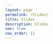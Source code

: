 ```yaml
---
layout: page
permalink: /Slides/
title: Slides
description: Slides
nav: true
nav_order: 11
---
```


<!--
For now, this page is assumed to be a static description of your courses. You can convert it to a collection similar to `_projects/` so that you can have a dedicated page for each course.

Organize your courses by years, topics, or universities, however you like!
-->